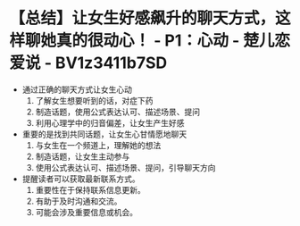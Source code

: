 # 【总结】让女生好感飙升的聊天方式，这样聊她真的很动心！ - P1：心动 - 楚儿恋爱说 - BV1z3411b7SD

-   通过正确的聊天方式让女生心动
    1.  了解女生想要听到的话，对症下药
    2.  制造话题，使用公式表达认可、描述场景、提问
    3.  利用心理学中的归音偏差，让女生产生好感
-   重要的是找到共同话题，让女生心甘情愿地聊天
    1.  与女生在一个频道上，理解她的想法
    2.  制造话题，让女生主动参与
    3.  使用公式表达认可、描述场景、提问，引导聊天方向
-   提醒读者可以获取最新联系方式。 
    1.  重要性在于保持联系信息更新。
    2.  有助于及时沟通和交流。
    3.  可能会涉及重要信息或机会。